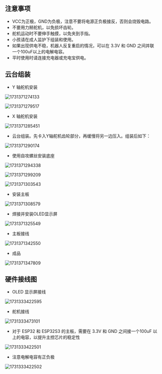 ## 注意事项

* VCC为正极，GND为负极，注意不要将电源正负极接反，否则会烧毁电路。
* 不要用力掰舵机，以免损坏齿轮。
* 舵机运动时不要伸手触摸，以免夹到手指。
* 小孩请在成人监护下组装和使用。
* 如果出现供电不稳，机器人反复重启的情况，可以在 3.3V 和 GND 之间并联一个100uF以上的电解电容。
* 平时使用时请连接充电器或充电宝供电。

## 云台组装

* Y 轴舵机安装

![1731371274133](../image/assembly_guide/1731371274133.png)

![1731371279517](../image/assembly_guide/1731371279517.png)

* X 轴舵机安装

![1731371285451](../image/assembly_guide/1731371285451.png)

* 云台组装。先卡入Y轴舵机齿轮部分，再缓慢将另一边压入。组装后如下：

![1731371290174](../image/assembly_guide/1731371290174.png)

* 使用自攻螺丝安装底座

![1731371294338](../image/assembly_guide/1731371294338.png)

![1731371299209](../image/assembly_guide/1731371299209.png)

![1731371303543](../image/assembly_guide/1731371303543.png)

* 安装主板

![1731371308579](../image/assembly_guide/1731371308579.png)

* 焊接并安装OLED显示屏

![1731371325549](../image/assembly_guide/1731371325549.png)

* 主板接线

![1731371342550](../image/assembly_guide/1731371342550.png)

* 成品

![1731371347809](../image/assembly_guide/1731371347809.png)

## 硬件接线图

* OLED 显示屏接线

![1731333422595](../image/assembly_guide/1731333422595.png)

* 舵机接线

![1731333473101](../image/assembly_guide/1731333473101.png)

* 对于 ESP32 和 ESP32S3 的主板，需要在 3.3V 和 GND 之间接一个100uF 以上的电容，以提升主控芯片的稳定性

![1731333422501](../image/assembly_guide/1731333422501.jpg)

* 注意电解电容有正负极

![1731333422502](../image/assembly_guide/1731333422502.jpg)
